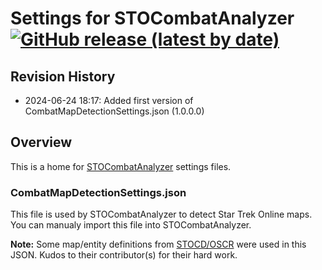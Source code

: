# Settings for STOCombatAnalyzer [![GitHub release (latest by date)](https://img.shields.io/github/v/release/zxeltor/STOCombatAnalyzer.Settings)](https://github.com/zxeltor/STOCombatAnalyzer.Settings/releases/latest)

## Revision History
* 2024-06-24 18:17: Added first version of CombatMapDetectionSettings.json (1.0.0.0)

## Overview
This is a home for [STOCombatAnalyzer](https://github.com/zxeltor/STOCombatAnalyzer) settings files.

### CombatMapDetectionSettings.json
This file is used by STOCombatAnalyzer to detect Star Trek Online maps. You can manualy import this file into STOCombatAnalyzer.

**Note:** Some map/entity definitions from [STOCD/OSCR](https://github.com/STOCD/OSCR) were used in this JSON. Kudos to their contributor(s) for their hard work.

